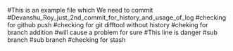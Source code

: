 #This is an example file which We need to commit
#Devanshu_Roy_just_2nd_commit_for_history_and_usage_of_log
#checking for github push
#checking for git difftool without history
#cheking for branch addition
#will cause a problem for sure
#This line is danger
#sub branch
#sub branch
#checking for stash
